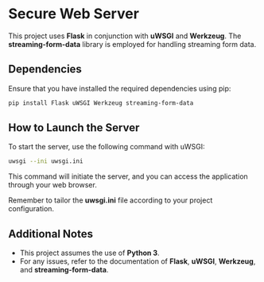 # Secure Web Server

This project uses **Flask** in conjunction with **uWSGI** and **Werkzeug**. The **streaming-form-data** library is employed for handling streaming form data.

## Dependencies

Ensure that you have installed the required dependencies using pip:

```bash
pip install Flask uWSGI Werkzeug streaming-form-data
```

## How to Launch the Server

To start the server, use the following command with uWSGI:
```bash
uwsgi --ini uwsgi.ini
```

This command will initiate the server, and you can access the application through your web browser.

Remember to tailor the **uwsgi.ini** file according to your project configuration.

## Additional Notes
* This project assumes the use of **Python 3**.
* For any issues, refer to the documentation of **Flask**, **uWSGI**, **Werkzeug**, and **streaming-form-data**.
